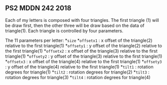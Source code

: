 ## PS2 MDDN 242 2018

Each of my letters is composed with four triangles. The first triangle (1) will be draw first, then the other three will be draw based on the data of triangle(1). Each triangle is controlled by four parameters.

The 11 parameters per letter:
*`size`
*`offsetx1` : x offset of the triangle(2) relative to the first triangle(1)
*`offsety1` : y offset of the triangle(2) relative to the first triangle(1)
*`offsetx2` : x offset of the triangle(3) relative to the first triangle(1)
*`offsety2` : y offset of the triangle(3) relative to the first triangle(1)
*`offsetx3` : x offset of the triangle(4) relative to the first triangle(1)
*`offsety3` : y offset of the triangle(4) relative to the first triangle(1)
*`tilt1` : rotation degrees for triangle(1)
*`tilt2` : rotation degrees for triangle(2)
*`tilt3` : rotation degrees for triangle(3)
*`tilt4` : rotation degrees for triangle(4)

